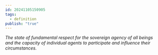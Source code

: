 ```yaml
---
id: 20241105150905
tags:
  - definition
publish: "true"
---
```

*The state of fundamental respect for the sovereign agency of all beings and the capacity of individual agents to participate and influence their circumstances.*